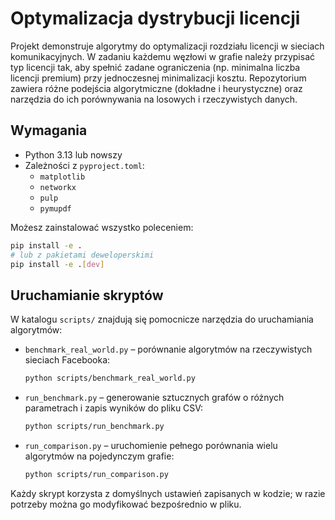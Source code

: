 # Optymalizacja dystrybucji licencji

Projekt demonstruje algorytmy do optymalizacji rozdziału licencji w sieciach
komunikacyjnych. W zadaniu każdemu węzłowi w grafie należy przypisać typ
licencji tak, aby spełnić zadane ograniczenia (np. minimalna liczba licencji
premium) przy jednoczesnej minimalizacji kosztu. Repozytorium zawiera różne
podejścia algorytmiczne (dokładne i heurystyczne) oraz narzędzia do ich
porównywania na losowych i rzeczywistych danych.

## Wymagania

* Python 3.13 lub nowszy
* Zależności z `pyproject.toml`:
  * `matplotlib`
  * `networkx`
  * `pulp`
  * `pymupdf`

Możesz zainstalować wszystko poleceniem:

```bash
pip install -e .
# lub z pakietami deweloperskimi
pip install -e .[dev]
```

## Uruchamianie skryptów

W katalogu `scripts/` znajdują się pomocnicze narzędzia do uruchamiania
algorytmów:

* `benchmark_real_world.py` – porównanie algorytmów na rzeczywistych
  sieciach Facebooka:
  ```bash
  python scripts/benchmark_real_world.py
  ```
* `run_benchmark.py` – generowanie sztucznych grafów o różnych parametrach i
  zapis wyników do pliku CSV:
  ```bash
  python scripts/run_benchmark.py
  ```
* `run_comparison.py` – uruchomienie pełnego porównania wielu algorytmów na
  pojedynczym grafie:
  ```bash
  python scripts/run_comparison.py
  ```

Każdy skrypt korzysta z domyślnych ustawień zapisanych w kodzie; w razie
potrzeby można go modyfikować bezpośrednio w pliku.
